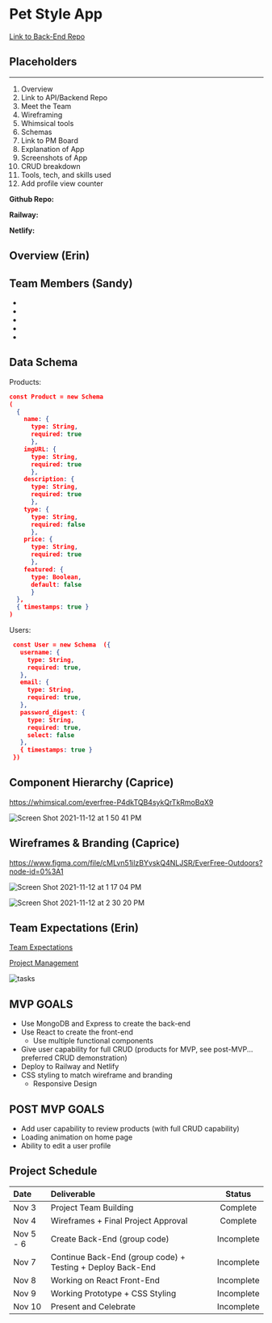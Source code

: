 # Pet Style App

[Link to Back-End Repo](https://github.com/Brandon-Alvarez-03/pet-lyfe-backend)

## Placeholders

---

1. Overview
2. Link to API/Backend Repo
3. Meet the Team
4. Wireframing
5. Whimsical tools
6. Schemas
7. Link to PM Board
8. Explanation of App
9. Screenshots of App
10. CRUD breakdown
11. Tools, tech, and skills used
12. Add profile view counter

**Github Repo:**

**Railway:**

**Netlify:**

## Overview (Erin)

## Team Members (Sandy)

-
-
-
-
-

## Data Schema

Products:

```JSON
const Product = new Schema
(
  {
    name: {
      type: String,
      required: true
      },
    imgURL: {
      type: String,
      required: true
      },
    description: {
      type: String,
      required: true
      },
    type: {
      type: String,
      required: false
      },
    price: {
      type: String,
      required: true
      },
    featured: {
      type: Boolean,
      default: false
      }
  },
  { timestamps: true }
)
```

Users:

```JSON
 const User = new Schema  ({
   username: {
     type: String,
     required: true,
   },
   email: {
     type: String,
     required: true,
   },
   password_digest: {
     type: String,
     required: true,
     select: false
   },
   { timestamps: true }
 })

```

## Component Hierarchy (Caprice)

https://whimsical.com/everfree-P4dkTQB4sykQrTkRmoBqX9

![Screen Shot 2021-11-12 at 1 50 41 PM](https://user-images.githubusercontent.com/90531123/141532906-6f8046d3-b26d-4457-921f-234126942273.png)

## Wireframes & Branding (Caprice)

https://www.figma.com/file/cMLvn51ilzBYvskQ4NLJSR/EverFree-Outdoors?node-id=0%3A1

![Screen Shot 2021-11-12 at 1 17 04 PM](https://user-images.githubusercontent.com/90531123/141529286-a175ae3c-1e1a-469b-8158-86de37ed976b.png)

![Screen Shot 2021-11-12 at 2 30 20 PM](https://user-images.githubusercontent.com/90531123/141536904-64191867-03b6-4d4b-a387-c8ba05fbf0a3.png)

## Team Expectations (Erin)

[Team Expectations](https://docs.google.com/document/d/1cJsnRTeMD8zwStb7M6jFdcLx1ro5UoGyzrmQ1iOCzB0/edit?usp=sharing)

[Project Management](https://app.asana.com/0/1201354529674099/timeline)

![tasks](https://user-images.githubusercontent.com/90531123/142075504-b77ae438-4cd6-4c40-a0d0-ef6a8c1d6867.jpg)

## MVP GOALS

- Use MongoDB and Express to create the back-end
- Use React to create the front-end
  - Use multiple functional components
- Give user capability for full CRUD (products for MVP, see post-MVP... preferred CRUD demonstration)
- Deploy to Railway and Netlify
- CSS styling to match wireframe and branding
  - Responsive Design

## POST MVP GOALS

- Add user capability to review products (with full CRUD capability)
- Loading animation on home page
- Ability to edit a user profile

## Project Schedule

| Date      | Deliverable                                                |   Status   |
| :-------- | :--------------------------------------------------------- | :--------: |
| Nov 3     | Project Team Building                                      |  Complete  |
| Nov 4     | Wireframes + Final Project Approval                        |  Complete  |
| Nov 5 - 6 | Create Back-End (group code)                               | Incomplete |
| Nov 7     | Continue Back-End (group code) + Testing + Deploy Back-End | Incomplete |
| Nov 8     | Working on React Front-End                                 | Incomplete |
| Nov 9     | Working Prototype + CSS Styling                            | Incomplete |
| Nov 10    | Present and Celebrate                                      | Incomplete |
